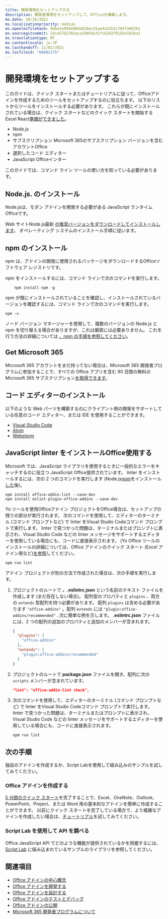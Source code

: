 ```yaml
---
title: 開発環境をセットアップする
description: 開発者環境をセットアップして、Officeを構築します。
ms.date: 10/26/2021
ms.localizationpriority: medium
ms.openlocfilehash: 9dbe2a994dd8da028ecd1ae4a31b2c7847a062b1
ms.sourcegitcommit: 23ce57b2702aca19054e31fcb2d2f015b4183ba1
ms.translationtype: MT
ms.contentlocale: ja-JP
ms.lasthandoff: 11/02/2021
ms.locfileid: "60681175"
---
```

# <a name="set-up-your-development-environment"></a>開発環境をセットアップする

このガイドは、クイック スタートまたはチュートリアルに従って、Officeアドインを作成するためのツールをセットアップするのに役立ちます。 以下のリストからツールをインストールする必要があります。 これらが既にインストールされている場合は、クイック スタートなどのクイック スタートを開始するExcel React[準備ができました](../quickstarts/excel-quickstart-react.md)。

- Node.js
- npm
- サブスクリプション Microsoft 365のサブスクリプション バージョンを含むアカウントOffice
- 選択したコード エディター
- JavaScript Officeインター

このガイドでは、コマンド ライン ツールの使い方を知っている必要があります。

## <a name="install-nodejs"></a>Node.js. のインストール

Node.jsは、モダン アドインを開発する必要がある JavaScript ランタイムOfficeです。

Web サイトNode.js最新 [の推奨バージョンをダウンロードしてインストールします](https://nodejs.org)。 オペレーティング システムのインストール手順に従います。

## <a name="install-npm"></a>npm のインストール

npm は、アドインの開発に使用されるパッケージをダウンロードするOfficeソフトウェア レジストリです。

npm をインストールするには、コマンド ラインで次のコマンドを実行します。

```command&nbsp;line
    npm install npm -g
```

npm が既にインストールされていることを確認し、インストールされているバージョンを確認するには、コマンド ラインで次のコマンドを実行します。

```command&nbsp;line
npm -v
```

ノード バージョン マネージャーを使用して、複数のバージョンの Node.js と npm を切り替える場合がありますが、これは厳密には必要ありません。 これを行う方法の詳細については [、npm の手順を参照してください](https://docs.npmjs.com/downloading-and-installing-node-js-and-npm)。

## <a name="get-microsoft-365"></a>Get Microsoft 365

Microsoft 365 アカウントをまだ持ってない場合は、Microsoft 365 開発者プログラムに参加することで、すべての Office アプリを含む 90 日間の無料のMicrosoft 365 サブスクリプション[を取得できます](https://developer.microsoft.com/office/dev-program)。

## <a name="install-a-code-editor"></a>コード エディターのインストール

以下のような Web パーツを構築するのにクライアント側の開発をサポートしている任意のコード エディター、または IDE を使用することができます。

- [Visual Studio Code](https://code.visualstudio.com/)
- [Atom](https://atom.io)
- [Webstorm](https://www.jetbrains.com/webstorm)

## <a name="install-and-use-the-office-javascript-linter"></a>JavaScript linter をインストールOffice使用する

Microsoft では、JavaScript ライブラリを使用するときに一般的なエラーをキャッチするのに役立つ JavaScript Office提供されています。 linter をインストールするには、次の 2 つのコマンドを実行します (Node.js[npm](#install-npm)をインストール[した](#install-nodejs)後)。

```command&nbsp;line
npm install office-addin-lint --save-dev
npm install eslint-plugin-office-addins --save-dev
```

Yo ツールを使用Officeアドイン プロジェクトをOffice場合は、セットアップの残りの部分が実行されます。 次のコマンドを使用して、エディターのターミナル (コマンド プロンプトなど) で linter をVisual Studio Codeコマンド プロンプトで実行します。 linter で見つかった問題は、ターミナルまたはプロンプトに表示され、Visual Studio Code などの linter メッセージをサポートするエディターを使用している場合にも、コードに直接表示されます。 (Yo Office ツールのインストールの詳細については、Office アドインのクイック スタート (Excel アドイン用など)[を参照](../quickstarts/excel-quickstart-jquery.md)してください。

```command&nbsp;line
npm run lint
```

アドイン プロジェクトが別の方法で作成された場合は、次の手順を実行します。

1. プロジェクトのルートで **、.eslintrc.json** という名前のテキスト ファイルを作成します (まだ存在しない場合)。 配列型のプロパティと `plugins` 、両方の `extends` 型配列を持つ必要があります。 配列 `plugins` は含める必要があります `"office-addins"` 。配列 `extends` には `"plugin:office-addins/recommended"` . 次に簡単な例を示します。 **.eslintrc.json** ファイルには、2 つの配列の追加のプロパティと追加のメンバーが含まれます。

   ```json
   {
     "plugins": [
       "office-addins"
     ],
     "extends": [
       "plugin:office-addins/recommended"
     ]
   }
   ```

1. プロジェクトのルートで **package.json** ファイルを開き、配列に次の `scripts` メンバーが含まれています。

   ```json
   "lint": "office-addin-lint check",
   ```

1. 次のコマンドを使用して、エディターのターミナル (コマンド プロンプトなど) で linter をVisual Studio Codeコマンド プロンプトで実行します。 linter で見つかった問題は、ターミナルまたはプロンプトに表示され、Visual Studio Code などの linter メッセージをサポートするエディターを使用している場合にも、コードに直接表示されます。

   ```command&nbsp;line
   npm run lint
   ```

## <a name="next-steps"></a>次の手順

独自のアドインを作成するか、Script Labを使用して組み込みのサンプルを試してみてください。

### <a name="create-an-office-add-in"></a>Office アドインを作成する

[5 分間のクイック スタート](../index.yml)を完了することで、Excel、OneNote、Outlook、PowerPoint、Project、または Word 用の基本的なアドインを簡単に作成することができます。 以前にクイック スタートを完了している場合で、より複雑なアドインを作成したい場合は、[チュートリアル](../index.yml)を試してみてください。

### <a name="explore-the-apis-with-script-lab"></a>Script Lab を使用して API を調べる

Office JavaScript API でどのような機能が提供されているかを把握するには、[Script Lab](explore-with-script-lab.md) に組み込まれているサンプルのライブラリを参照してください。

## <a name="see-also"></a>関連項目

- [Office アドインの中心概念](../overview/core-concepts-office-add-ins.md)
- [Office アドインを開発する](../develop/develop-overview.md)
- [Office アドインを設計する](../design/add-in-design.md)
- [Office アドインのテストとデバッグ](../testing/test-debug-office-add-ins.md)
- [Office アドインの公開](../publish/publish.md)
- [Microsoft 365 開発者プログラムについて](https://developer.microsoft.com/microsoft-365/dev-program)
